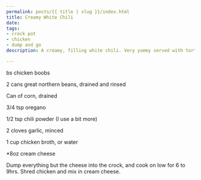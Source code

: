```yaml
---
permalink: posts/{{ title | slug }}/index.html
title: Creamy White Chili
date: 
tags:
- crock pot
- chicken
- dump and go
description: A creamy, filling white chili. Very yummy served with tortilla chips!

---
```

bs chicken boobs

2 cans great northern beans, drained and rinsed

Can of corn, drained

3/4 tsp oregano

1/2 tsp chili powder (I use a bit more)

2 cloves garlic, minced

1 cup chicken broth, or water

\*8oz cream cheese

Dump everything but the cheese into the crock, and cook on low for 6 to 9hrs. Shred chicken and mix in cream cheese. 